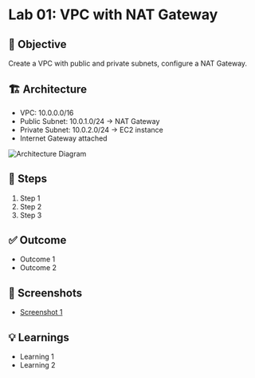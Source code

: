 # Lab 01: VPC with NAT Gateway

## 🎯 Objective
Create a VPC with public and private subnets, configure a NAT Gateway.

## 🏗️ Architecture
- VPC: 10.0.0.0/16
- Public Subnet: 10.0.1.0/24 → NAT Gateway
- Private Subnet: 10.0.2.0/24 → EC2 instance
- Internet Gateway attached

![Architecture Diagram](./diagrams/vpc-nat.png)

## 🔧 Steps
1. Step 1
2. Step 2
3. Step 3

## ✅ Outcome
- Outcome 1
- Outcome 2

## 📸 Screenshots
- [Screenshot 1](./screenshots/example.png)

## 💡 Learnings
- Learning 1
- Learning 2
